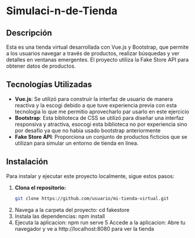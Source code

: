 # Simulaci-n-de-Tienda

## Descripción

Esta es una tienda virtual desarrollada con Vue.js y Bootstrap, que permite a los usuarios navegar a través de productos, realizar búsquedas y ver detalles en ventanas emergentes. El proyecto utiliza la Fake Store API para obtener datos de productos.

## Tecnologías Utilizadas

- **Vue.js**: Se utilizó para construir la interfaz de usuario de manera reactiva y la escogi debido a que tuve experiencia previa con esta tecnologia lo que me permitio aprovecharlo par usarlo en este ejercicio
- **Bootstrap**: Esta biblioteca de CSS se utilizó para diseñar una interfaz responsiva y atractiva, esocogi esta biblioteca no por experiencia sino por desafio ya que no habia usado bootstrap anteriormente
- **Fake Store API**: Proporciona un conjunto de productos ficticios que se utilizan para simular un entorno de tienda en línea.

## Instalación

Para instalar y ejecutar este proyecto localmente, sigue estos pasos:

1. **Clona el repositorio:**
   ```bash
   git clone https://github.com/usuario/mi-tienda-virtual.git
2. Navega a la carpeta del proyecto:
   cd fakestore
3. Instala las dependencias:
   npm install
4. Ejecuta la aplicacion:
   npm run serve
5  Accede a la aplicacion:
   Abre tu navegador y ve a http://localhost:8080 para ver la tienda
